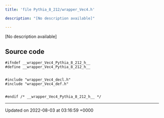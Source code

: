 ```yaml
---
title: 'file Pythia_8_212/wrapper_Vec4.h'

description: "[No description available]"

---
```







[No description available]




## Source code

```
#ifndef __wrapper_Vec4_Pythia_8_212_h__
#define __wrapper_Vec4_Pythia_8_212_h__


#include "wrapper_Vec4_decl.h"
#include "wrapper_Vec4_def.h"


#endif /* __wrapper_Vec4_Pythia_8_212_h__ */
```


-------------------------------

Updated on 2022-08-03 at 03:16:59 +0000
